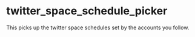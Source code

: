 # twitter_space_schedule_picker
This picks up the twitter space schedules set by the accounts you follow.
